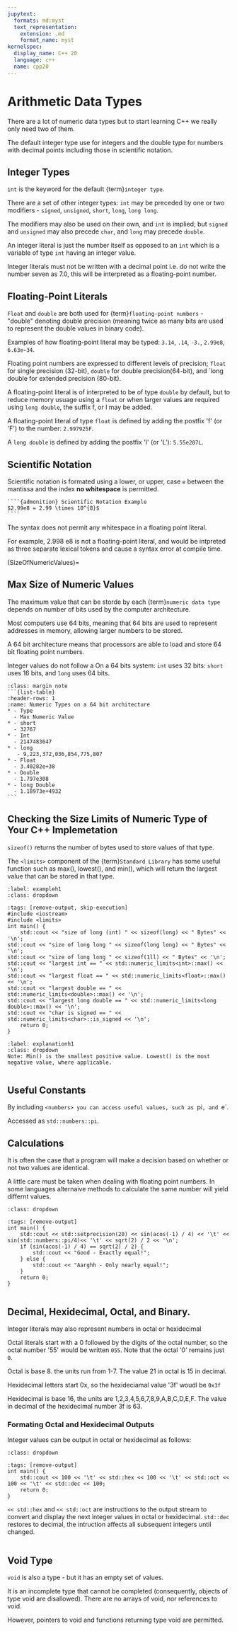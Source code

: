 ```yaml
---
jupytext:
  formats: md:myst
  text_representation:
    extension: .md
    format_name: myst
kernelspec:
  display_name: C++ 20
  language: c++
  name: cpp20
---
```


# Arithmetic Data Types

There are a lot of numeric data types but to start learning C++ we really only need two of them.

The default integer type use for integers and the double type for numbers with decimal points including those in scientific notation.

## Integer Types

`int` is the keyword for the default {term}`integer type`. 

There are a set of other integer types: `int` may be preceded by one or two modifiers - `signed`, `unsigned`, `short`, `long`, `long long`. 

The modifiers may also be used on their own, and `int` is implied; but `signed` and `unsigned` may also precede `char`, and `long` may precede `double`.

An integer literal is just the number itself as opposed to an `int` which is a variable of type `int` having an integer value.

Integer literals must not be written with a decimal point i.e. do not write the number seven as 7.0, this will be interpreted as a floating-point number.

## Floating-Point Literals
`Float` and `double` are both used for {term}`floating-point numbers` - "double" denoting double precision (meaning twice as many bits are used to represent the double values in binary code).

Examples of how floating-point literal may be typed: `3.14`, `.14`, `-3.`, `2.99e8`, `6.63e−34`.

Floating point numbers are expressed to different levels of precision; `float` for single precision (32-bit), `double` for double precision(64-bit), and `long double for extended precision (80-bit).

A floating-point literal is of interpreted to be of type `double` by default, but to reduce memory usuage using a `float` or when larger values are required using `long double`, the suffix f, or l may be added.

A floating-point literal of type `float` is defined by adding the postfix 'f' (or 'F') to the number:  `2.997925F`.

A `long double` is defined by adding the postfix 'l' (or 'L'): `5.55e207L`.

## Scientific Notation
Scientific notation is formated using a lower, or upper, case `e` between the mantissa and the index **no whitespace** is permitted.
`````{sidebar}
````{admonition} Scientific Notation Example
$2.99e8 = 2.99 \times 10^{8}$
````
`````
The syntax does not permit any whitespace in a floating point literal. 

For example, 2.998 e8 is not a floating-point literal, and would be intpreted as three separate lexical tokens and cause a syntax error at compile time.

(SizeOfNumericValues)=
## Max Size of Numeric Values
The maximum value that can be storde by each {term}`numeric data type` depends on number of bits used by the computer architecture. 

Most computers use 64 bits, meaning that 64 bits are used to represent addresses in memory, allowing larger numbers to be stored.

A 64 bit architecture means that processors are able to load and store 64 bit floating point numbers.

Integer values do not follow a 
On a 64 bits system: `int` uses 32 bits: `short` uses 16 bits, and `long` uses 64 bits.
````{admonition} Size of Arithmetic Types
:class: margin note
```{list-table}
:header-rows: 1
:name: Numeric Types on a 64 bit architecture
* - Type
  - Max Numeric Value
* - short
  - 32767
* - Int
  - 2147483647
* - long
   - 9,223,372,036,854,775,807
* - Float
  - 3.40282e+38
* - Double  
  - 1.797e308
* - long Double  
  - 1.18973e+4932 
```
`````
## Checking the Size Limits of Numeric Type of Your C++ Implemetation

`sizeof()` returns the number of bytes used to store values of that type.

The `<limits>` component of the {term}`Standard Library` has some useful function such as max(), lowest(), and min(), which will return the largest value that can be stored in that type.

`````{code_example-start}
:label: exampleh1
:class: dropdown
`````
````{code-cell}
:tags: [remove-output, skip-execution]
#include <iostream>
#include <limits>
int main() {
	std::cout << "size of long (int) " << sizeof(long) << " Bytes" << '\n';
std::cout << "size of long long " << sizeof(long long) << " Bytes" << '\n';
std::cout << "size of long long " << sizeof(1ll) << " Bytes" << '\n';
std::cout << "largest int == " << std::numeric_limits<int>::max() << '\n';
std::cout << "largest float == " << std::numeric_limits<float>::max() << '\n';
std::cout << "largest double == " << std::numeric_limits<double>::max() << '\n';
std::cout << "largest long double == " << std::numeric_limits<long double>::max() << '\n';
std::cout << "char is signed == " << std::numeric_limits<char>::is_signed << '\n';
	return 0;
}
````
````{code_explanation} exampleh1
:label: explanationh1
:class: dropdown
Note: Min() is the smallest positive value. Lowest() is the most negative value, where applicable.
````
`````{code_example-end}
`````


## Useful Constants

By including `<numbers> you can access useful values, such as `pi`, and `e`.

Accessed as `std::numbers::pi`.

## Calculations

It is often the case that a program will make a decision based on whether or not two values are identical.

A little care must be taken when dealing with floating point numbers. In some languages alternaive methods to calculate the same number will yield differnt values.

`````{code_example-start}
:class: dropdown
`````
````{code-cell} c++
:tags: [remove-output]
int main() {
	std::cout << std::setprecision(20) << sin(acos(-1) / 4) << '\t' << sin(std::numbers::pi/4)<< '\t' << sqrt(2) / 2 << '\n';
	if (sin(acos(-1) / 4) == sqrt(2) / 2) {
		std::cout << "Good - Exactly equal!";
	} else {
		std::cout << "Aarghh - Only nearly equal!";
	}
	return 0;
}
````
`````{code_example-end}
`````
## Decimal, Hexidecimal, Octal, and Binary.

Integer literals may also represent numbers in octal or hexidecimal

Octal literals start with a 0 followed by the digits of the octal number, so the octal number '55' would be written `055`. Note that the octal '0' remains just `0`.

Octal is base 8. the units run from 1-7. The value 21 in octal is 15 in decimal.

Hexidecimal letters start 0x, so the hexideciamal value '3f' woudl be `0x3f`

Hexidecimal is base 16, the units are 1,2,3,4,5,6,7,8,9,A,B,C,D,E,F. The value in decimal of the hexidecimal number 3f is 63.


### Formating Octal and Hexidecimal Outputs

Integer values can be output in octal or hexidecimal as follows:
`````{code_example-start}
:class: dropdown
`````
````{code-cell} cpp
:tags: [remove-output]
int main() {
	std::cout << 100 << '\t' << std::hex << 100 << '\t' << std::oct << 100 << '\t' << std::dec << 100;
	return 0;
}
````
`<< std::hex` and `<< std::oct` are instructions to the output stream to convert and display the next integer values in octal or hexidecimal. 
`std::dec` restores to decimal, the intruction affects all subsequent integers until changed.

`````{code_example-end}
`````


## Void Type

`void` is also a type - but it has an empty set of values. 

It is an incomplete type that cannot be completed (consequently, objects of type void are disallowed). There are no arrays of void, nor references to void. 

However, pointers to void and functions returning type void are permitted.

